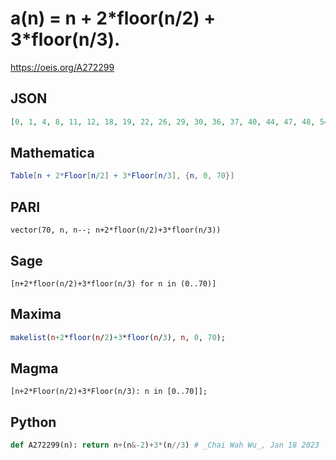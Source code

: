 # a\(n\) \= n \+ 2\*floor\(n/2\) \+ 3\*floor\(n/3\)\.
https://oeis.org/A272299
## JSON
```JSON
[0, 1, 4, 8, 11, 12, 18, 19, 22, 26, 29, 30, 36, 37, 40, 44, 47, 48, 54, 55, 58, 62, 65, 66, 72, 73, 76, 80, 83, 84, 90, 91, 94, 98, 101, 102, 108, 109, 112, 116, 119, 120, 126, 127, 130, 134, 137, 138, 144, 145, 148, 152, 155, 156, 162, 163, 166, 170, 173, 174, 180, 181, 184, 188, 191, 192, 198, 199]
```
## Mathematica
```Mathematica
Table[n + 2*Floor[n/2] + 3*Floor[n/3], {n, 0, 70}]
```
## PARI
```PARI
vector(70, n, n--; n+2*floor(n/2)+3*floor(n/3))
```
## Sage
```Sage
[n+2*floor(n/2)+3*floor(n/3) for n in (0..70)]
```
## Maxima
```Maxima
makelist(n+2*floor(n/2)+3*floor(n/3), n, 0, 70);
```
## Magma
```Magma
[n+2*Floor(n/2)+3*Floor(n/3): n in [0..70]];
```
## Python
```Python
def A272299(n): return n+(n&-2)+3*(n//3) # _Chai Wah Wu_, Jan 18 2023
```
